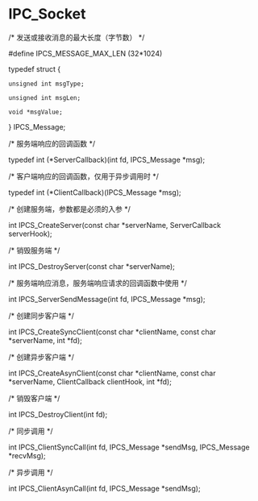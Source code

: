 # IPC_Socket



/* 发送或接收消息的最大长度（字节数） */

#define IPCS_MESSAGE_MAX_LEN    (32*1024)



typedef struct {

    unsigned int msgType;

    unsigned int msgLen;

    void *msgValue;

} IPCS_Message;



/* 服务端响应的回调函数 */

typedef int (*ServerCallback)(int fd, IPCS_Message *msg);



/* 客户端响应的回调函数，仅用于异步调用时 */

typedef int (*ClientCallback)(IPCS_Message *msg);



/* 创建服务端，参数都是必须的入参 */

int IPCS_CreateServer(const char *serverName, ServerCallback serverHook);



/* 销毁服务端 */

int IPCS_DestroyServer(const char *serverName);



/* 服务端响应消息，服务端响应请求的回调函数中使用 */

int IPCS_ServerSendMessage(int fd, IPCS_Message *msg);



/* 创建同步客户端 */

int IPCS_CreateSyncClient(const char *clientName, const char *serverName, int *fd);



/* 创建异步客户端 */

int IPCS_CreateAsynClient(const char *clientName, const char *serverName, ClientCallback clientHook, int *fd);



/* 销毁客户端 */

int IPCS_DestroyClient(int fd);



/* 同步调用 */

int IPCS_ClientSyncCall(int fd, IPCS_Message *sendMsg, IPCS_Message *recvMsg);



/* 异步调用 */

int IPCS_ClientAsynCall(int fd, IPCS_Message *sendMsg);




